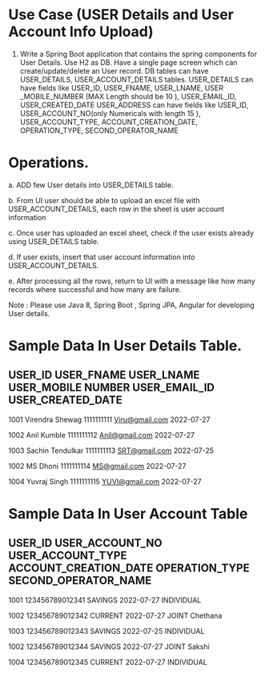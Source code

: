 # Use Case (USER Details and User Account Info Upload)
1.	Write a Spring Boot application that contains the spring components for User Details. Use H2 as DB. Have a single page screen which can create/update/delete an User record. DB tables can have USER_DETAILS, USER_ACCOUNT_DETAILS tables.
USER_DETAILS can have fields like USER_ID, USER_FNAME, USER_LNAME, USER _MOBILE_NUMBER (MAX Length should be 10 ), USER_EMAIL_ID, USER_CREATED_DATE
USER_ADDRESS can have fields like USER_ID, USER_ACCOUNT_NO(only Numericals with length 15 ), USER_ACCOUNT_TYPE, ACCOUNT_CREATION_DATE, OPERATION_TYPE, SECOND_OPERATOR_NAME

# Operations.
a.	ADD few User details into USER_DETAILS table.

b.	From UI user should be able to upload an excel file with USER_ACCOUNT_DETAILS, each row in the sheet is user account information

c.	Once user has uploaded an excel sheet, check if the user exists already using USER_DETAILS table.

d.	If user exists, insert that user account information into USER_ACCOUNT_DETAILS.

e.	After processing all the rows, return to UI with a message like how many records where successful and how many are failure.

Note : Please use Java 8, Spring Boot , Spring JPA, Angular for developing User details.

# Sample Data In User Details Table.

## USER_ID	USER_FNAME	USER_LNAME	USER_MOBILE NUMBER	USER_EMAIL_ID	USER_CREATED_DATE
1001	Virendra 	Shewag	1111111111	Viru@gmail.com	2022-07-27

1002	Anil	Kumble	1111111112	Anil@gmail.com	2022-07-27

1003	Sachin	Tendulkar	1111111113	SRT@gmail.com	2022-07-25

1002	MS	Dhoni	1111111114	MS@gmail.com	2022-07-27

1004	Yuvraj	Singh	1111111115	YUVI@gmail.com	2022-07-27

# Sample Data In User Account Table

## USER_ID	USER_ACCOUNT_NO	USER_ACCOUNT_TYPE	ACCOUNT_CREATION_DATE	OPERATION_TYPE	SECOND_OPERATOR_NAME
1001	123456789012341 	SAVINGS	2022-07-27	INDIVIDUAL	

1002	123456789012342	CURRENT	2022-07-27	JOINT	Chethana

1003	123456789012343	SAVINGS	2022-07-25	INDIVIDUAL	

1002	123456789012344	SAVINGS	2022-07-27	JOINT	Sakshi

1004	123456789012345	CURRENT	2022-07-27	INDIVIDUAL	

